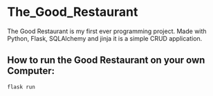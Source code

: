 # The_Good_Restaurant
The Good Restaurant is my first ever programming project. Made with Python, Flask, SQLAlchemy and jinja it is a simple CRUD application. 

## How to run the Good Restaurant on your own Computer:

``` flask run ```

